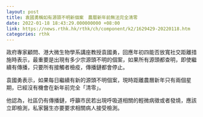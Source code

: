 ```yaml
---
layout: post
title: 袁國勇稱如有源頭不明新個案　農曆新年前無法完全清零
date: 2022-01-18 18:43:29.000000000 +08:00
link: https://news.rthk.hk/rthk/ch/component/k2/1629429-20220118.htm
categories: rthk
---
```


政府專家顧問、港大微生物學系講座教授袁國勇，回應年初四能否放寬社交距離措施時表示，最重要是出現有多少宗源頭不明的個案，如果所有源頭都查明，即使繼續有傳播，只要所有接觸者檢疫，傳播鏈都會停止。

袁國勇表示，如果每日繼續有新的源頭不明個案，現時距離農曆新年只有兩個星期，已經沒有機會在新年前完全「清零」。

他認為，社區仍有傳播鏈，呼籲市民若出現呼吸道相關的輕微病徵或者發燒，應該立即檢測，私家醫生亦要要求相關病人接受檢測。

